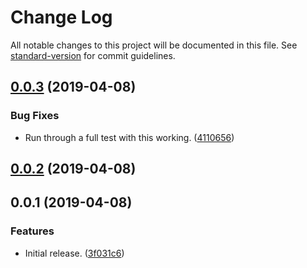 # Change Log

All notable changes to this project will be documented in this file. See [standard-version](https://github.com/conventional-changelog/standard-version) for commit guidelines.

## [0.0.3](https://github.com/pluginplay/create-cep-project/compare/v0.0.2...v0.0.3) (2019-04-08)


### Bug Fixes

* Run through a full test with this working. ([4110656](https://github.com/pluginplay/create-cep-project/commit/4110656))



## [0.0.2](https://github.com/pluginplay/create-cep-project/compare/v0.0.1...v0.0.2) (2019-04-08)



## 0.0.1 (2019-04-08)


### Features

* Initial release. ([3f031c6](https://github.com/pluginplay/create-cep-project/commit/3f031c6))
